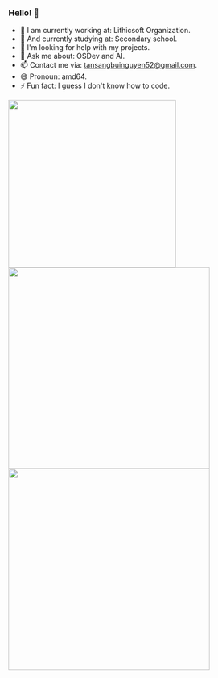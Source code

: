 ### Hello! 👋

- 🔭 I am currently working at: Lithicsoft Organization.
- 🌱 And currently studying at: Secondary school.
- 🤔 I'm looking for help with my projects.
- 💬 Ask me about: OSDev and AI.
- 📫 Contact me via: tansangbuinguyen52@gmail.com.
- 😄 Pronoun: amd64.
- ⚡ Fun fact: I guess I don't know how to code.

<img src="https://github-readme-stats.vercel.app/api/top-langs/?username=EndermanPC&layout=compact&theme=ambient_gradient" width="333" />
<img src="https://github-readme-stats.vercel.app/api?username=EndermanPC&show_icons=true&theme=ambient_gradient" width="400"/>
<img src="https://github-readme-streak-stats.herokuapp.com/?user=EndermanPC&theme=ambient_gradient" width="400"/>
